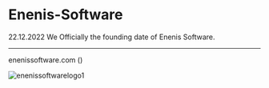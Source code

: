 # Enenis-Software
22.12.2022 We Officially the founding date of Enenis Software.
<br>

<hr>
enenissoftware.com ()
<br>

![enenissoftwarelogo1](https://user-images.githubusercontent.com/99321522/209995969-47f556ca-a0bf-40f4-b141-7175997c64e3.png)
